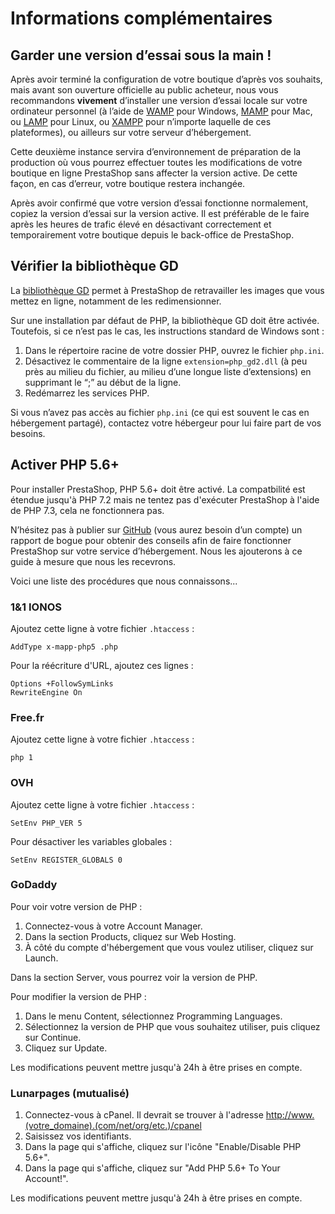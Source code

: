# Informations complémentaires

## Garder une version d’essai sous la main ! <a href="#informationscomplementaires-garderuneversiondessaisouslamain" id="informationscomplementaires-garderuneversiondessaisouslamain"></a>

Après avoir terminé la configuration de votre boutique d’après vos souhaits, mais avant son ouverture officielle au public acheteur, nous vous recommandons **vivement** d’installer une version d’essai locale sur votre ordinateur personnel (à l’aide de [WAMP](http://en.wikipedia.org/wiki/Comparison\_of\_WAMPs) pour Windows, [MAMP](http://en.wikipedia.org/wiki/MAMP) pour Mac, ou [LAMP](http://en.wikipedia.org/wiki/LAMP\_\(software\_bundle) pour Linux, ou [XAMPP](http://www.apachefriends.org/en/xampp.html) pour n’importe laquelle de ces plateformes), ou ailleurs sur votre serveur d’hébergement.

Cette deuxième instance servira d’environnement de préparation de la production où vous pourrez effectuer toutes les modifications de votre boutique en ligne PrestaShop sans affecter la version active. De cette façon, en cas d’erreur, votre boutique restera inchangée.

Après avoir confirmé que votre version d’essai fonctionne normalement, copiez la version d’essai sur la version active. Il est préférable de le faire après les heures de trafic élevé en désactivant correctement et temporairement votre boutique depuis le back-office de PrestaShop.

## Vérifier la bibliothèque GD <a href="#informationscomplementaires-verifierlabibliothequegd" id="informationscomplementaires-verifierlabibliothequegd"></a>

La [bibliothèque GD](http://www.boutell.com/gd/) permet à PrestaShop de retravailler les images que vous mettez en ligne, notamment de les redimensionner.

Sur une installation par défaut de PHP, la bibliothèque GD doit être activée. Toutefois, si ce n’est pas le cas, les instructions standard de Windows sont :

1. Dans le répertoire racine de votre dossier PHP, ouvrez le fichier `php.ini`.
2. Désactivez le commentaire de la ligne `extension=php_gd2.dll` (à peu près au milieu du fichier, au milieu d’une longue liste d’extensions) en supprimant le “;” au début de la ligne.
3. Redémarrez les services PHP.

Si vous n’avez pas accès au fichier `php.ini` (ce qui est souvent le cas en hébergement partagé), contactez votre hébergeur pour lui faire part de vos besoins.

## Activer PHP 5.6+ <a href="#informationscomplementaires-activerphp5.6+" id="informationscomplementaires-activerphp5.6+"></a>

Pour installer PrestaShop, PHP 5.6+ doit être activé. La compatbilité est étendue jusqu'à PHP 7.2 mais ne tentez pas d'exécuter PrestaShop à l'aide de PHP 7.3, cela ne fonctionnera pas.

N’hésitez pas à publier sur [GitHub](https://github.com/PrestaShop) (vous aurez besoin d’un compte) un rapport de bogue pour obtenir des conseils afin de faire fonctionner PrestaShop sur votre service d’hébergement. Nous les ajouterons à ce guide à mesure que nous les recevrons.

Voici une liste des procédures que nous connaissons...

### 1&1 IONOS <a href="#informationscomplementaires-1-and-1ionos" id="informationscomplementaires-1-and-1ionos"></a>

Ajoutez cette ligne à votre fichier `.htaccess` :

```
AddType x-mapp-php5 .php
```

Pour la réécriture d'URL, ajoutez ces lignes :

```
Options +FollowSymLinks
RewriteEngine On
```

### Free.fr <a href="#informationscomplementaires-free.fr" id="informationscomplementaires-free.fr"></a>

Ajoutez cette ligne à votre fichier `.htaccess` :

```
php 1
```

### OVH <a href="#informationscomplementaires-ovh" id="informationscomplementaires-ovh"></a>

Ajoutez cette ligne à votre fichier `.htaccess` :

```
SetEnv PHP_VER 5
```

Pour désactiver les variables globales :

```
SetEnv REGISTER_GLOBALS 0
```

### GoDaddy <a href="#informationscomplementaires-godaddy" id="informationscomplementaires-godaddy"></a>

Pour voir votre version de PHP :

1. Connectez-vous à votre Account Manager.
2. Dans la section Products, cliquez sur Web Hosting.
3. À côté du compte d'hébergement que vous voulez utiliser, cliquez sur Launch.

Dans la section Server, vous pourrez voir la version de PHP.

Pour modifier la version de PHP :

1. Dans le menu Content, sélectionnez Programming Languages.
2. Sélectionnez la version de PHP que vous souhaitez utiliser, puis cliquez sur Continue.
3. Cliquez sur Update.

Les modifications peuvent mettre jusqu'à 24h à être prises en compte.

### Lunarpages (mutualisé) <a href="#informationscomplementaires-lunarpages-mutualise" id="informationscomplementaires-lunarpages-mutualise"></a>

1. Connectez-vous à cPanel. Il devrait se trouver à l'adresse [http://www.(votre\_domaine).(com/net/org/etc.)/cpanel](http://www.\(votre\_domaine\).\(com/net/org/etc.\)/cpanel)
2. Saisissez vos identifiants.
3. Dans la page qui s'affiche, cliquez sur l'icône "Enable/Disable PHP 5.6+".
4. Dans la page qui s'affiche, cliquez sur "Add PHP 5.6+ To Your Account!".

Les modifications peuvent mettre jusqu'à 24h à être prises en compte.
